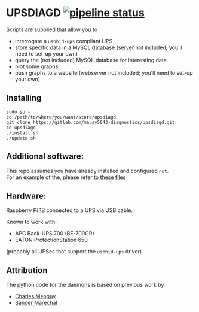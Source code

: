 # UPSDIAGD [![pipeline status](https://gitlab.com/mausy5043-diagnostics/upsdiagd/badges/v3/pipeline.svg)](https://gitlab.com/mausy5043-diagnostics/upsdiagd/commits/v3)

Scripts are supplied that allow you to 
* interrogate a `usbhid-ups` compliant UPS
* store specific data in a MySQL database (server not included; you'll need to set-up your own)
* query the (not included) MySQL database for interesting data
* plot some graphs
* push graphs to a website (webserver not included; you'll need to set-up your own)

## Installing

```
sudo su -
cd /path/to/where/you/want/store/upsdiagd
git clone https://gitlab.com/mausy5043-diagnostics/upsdiagd.git
cd upsdiagd
./install.sh
./update.sh
```

## Additional software:
This repo assumes you have already installed and configured `nut`.  
For an example of the, please refer to [these files](https://gitlab.com/mausy5043-installer/raspboot/tree/master/rbups)

## Hardware:
Raspberry Pi 1B connected to a UPS via USB cable.

Known to work with:
- APC Back-UPS 700 (BE-700GR)
- EATON ProtectionStation 650

(probably all UPSes that support the `usbhid-ups` driver)

## Attribution
The python code for the daemons is based on previous work by
- [Charles Menguy](http://stackoverflow.com/questions/10217067/implementing-a-full-python-unix-style-daemon-process)
- [Sander Marechal](http://www.jejik.com/articles/2007/02/a_simple_unix_linux_daemon_in_python/)
